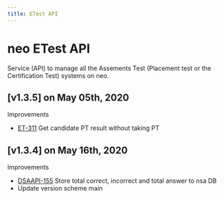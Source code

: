 ```yaml
---
title: ETest API
---
```


# neo ETest API
Service (API) to manage all the Assements Test (Placement test or the Certification Test) systems on neo.

## [v1.3.5] on May 05th, 2020
Improvements
- [ET-311](https://dyned.myjetbrains.com/youtrack/issue/ET-311) Get candidate PT result without taking PT

## [v1.3.4] on May 16th, 2020
Improvements
- [DSAAPI-155](https://dyned.myjetbrains.com/youtrack/issue/DSAAPI-155) Store total correct, incorrect and total answer to nsa DB
- Update version scheme main